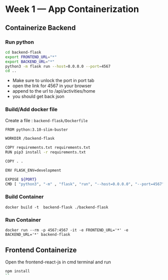 # Week 1 — App Containerization
## Containerize Backend

### Run python
```sh
cd backend-flask
export FRONTEND_URL="*"
export BACKEND_URL="*"
python3 -m flask run --host=0.0.0.0 --port=4567
cd ..
```
 - Make sure to unlock the port in port tab
 - open the link for 4567 in your browser
 - append to the url to /api/activities/home
 - you should get back json

### Build/Add docker file
Create a file : ``backend-flask/Dockerfile``

```sh
FROM python:3.10-slim-buster

WORKDIR /backend-flask

COPY requirements.txt requirements.txt
RUN pip3 install -r requirements.txt

COPY . .

ENV FLASK_ENV=development

EXPOSE ${PORT}
CMD [ "python3", "-m" , "flask", "run", "--host=0.0.0.0", "--port=4567"]

```

### Build Container
```
docker build -t  backend-flask ./backend-flask
```

### Run Container

```
docker run --rm -p 4567:4567 -it -e FRONTEND_URL='*' -e BACKEND_URL='*' backend-flask
```

## Frontend Containerize
Open the frontend-react-js in cmd terminal and run 
```sh
npm install
``
